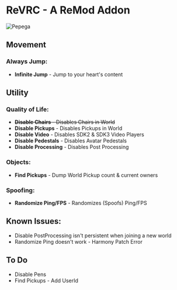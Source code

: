# ReVRC - A ReMod Addon
![Pepega](https://raw.githubusercontent.com/imxLucid/ReVRC/main/pepega.png)
## Movement

### Always Jump:
- **Infinite Jump** - Jump to your heart's content

## Utility

### Quality of Life:
- ~~**Disable Chairs** - Disables Chairs in World~~
- **Disable Pickups** - Disables Pickups in World
- **Disable Video** - Disables SDK2 & SDK3 Video Players
- **Disable Pedestals** - Disables Avatar Pedestals
- **Disable Processing** - Disables Post Processing


### Objects:
- **Find Pickups** - Dump World Pickup count & current owners

### Spoofing:
- **Randomize Ping/FPS** - Randomizes (Spoofs) Ping/FPS

## Known Issues:

- Disable PostProcessing isn't persistent when joining a new world
- Randomize Ping doesn't work - Harmony Patch Error

## To Do
- Disable Pens
- Find Pickups - Add UserId
